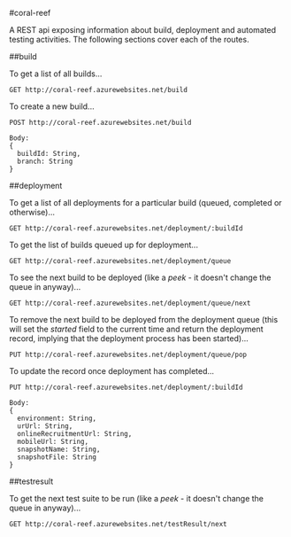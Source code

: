 #coral-reef

A REST api exposing information about build, deployment and automated testing activities.  The following sections cover each of the routes.

##build

To get a list of all builds...
```
GET http://coral-reef.azurewebsites.net/build
```

To create a new build...
```
POST http://coral-reef.azurewebsites.net/build

Body:
{ 
  buildId: String, 
  branch: String
} 
```

##deployment

To get a list of all deployments for a particular build (queued, completed or otherwise)...
```
GET http://coral-reef.azurewebsites.net/deployment/:buildId
```

To get the list of builds queued up for deployment...
```
GET http://coral-reef.azurewebsites.net/deployment/queue
```

To see the next build to be deployed (like a _peek_ - it doesn't change the queue in anyway)...
```
GET http://coral-reef.azurewebsites.net/deployment/queue/next
```

To remove the next build to be deployed from the deployment queue (this will set the _started_ field to the current time and return the deployment record, implying that the deployment process has been started)...
```
PUT http://coral-reef.azurewebsites.net/deployment/queue/pop
```

To update the record once deployment has completed...
```
PUT http://coral-reef.azurewebsites.net/deployment/:buildId

Body:
{
  environment: String,
  urUrl: String,
  onlineRecruitmentUrl: String,
  mobileUrl: String,
  snapshotName: String,
  snapshotFile: String
}
```

##testresult

To get the next test suite to be run (like a _peek_ - it doesn't change the queue in anyway)...
```
GET http://coral-reef.azurewebsites.net/testResult/next
